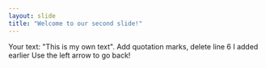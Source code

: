 ```yaml
---
layout: slide
title: "Welcome to our second slide!"
---
```

Your text:  "This is my own text". Add quotation marks, delete line 6 I added earlier
Use the left arrow to go back!
